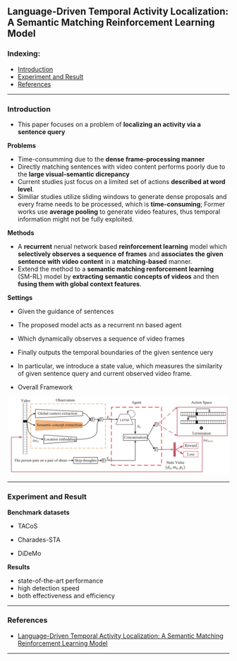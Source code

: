 ## Language-Driven Temporal Activity Localization: A Semantic Matching Reinforcement Learning Model

### Indexing:
- [Introduction](#Introduction)
- [Experiment and Result](#Experiment-and-Result)
- [References](#References)

---
### Introduction
- This paper focuses on a problem of **localizing an activity via a sentence query**

**Problems**
- Time-consumming due to the **dense frame-processing manner**
- Directly matching sentences with video content performs poorly due to the **large visual-semantic dicrepancy**
- Current studies just focus on a limited set of actions **described at word level**.
- Similiar studies utilize sliding windows to generate dense proposals and every frame needs to be processed, which is **time-consuming**; Former works use **average pooling** to generate video features, thus temporal information might not be fully exploited.

**Methods**
- A **recurrent** nerual network based **reinforcement learning** model which **selectively observes a sequence of frames** and **associates the given sentence with video content** in a **matching-based** manner.
- Extend the method to a **semantic matching renforcement learning** (SM-RL) model by **extracting semantic concepts of videos** and then **fusing them with global context features**.

**Settings**
- Given the guidance of sentences
- The proposed model acts as a recurrent nn based agent 
- Which dynamically observes a sequence of video frames
- Finally outputs the temporal boundaries of the given sentence uery
- In particular, we introduce a state value, which measures the similarity of given sentence query and current observed video frame.

- Overall Framework

<img src="https://github.com/qiuyue1993/Notes/blob/master/CVPR_2019/Vision_and_Language/Images/Paper-Summarize_Language-Driven-Temporal-Activity-Localization_Overall-framework.png" width="600" hegiht="400" align=center/>

---
### Experiment and Result
**Benchmark datasets**
- TACoS

- Charades-STA

- DiDeMo

**Results**
- state-of-the-art performance
- high detection speed
- both effectiveness and efficiency

---
### References
- [Language-Driven Temporal Activity Localization: A Semantic Matching Reinforcement Learning Model](http://openaccess.thecvf.com/content_CVPR_2019/papers/Wang_Language-Driven_Temporal_Activity_Localization_A_Semantic_Matching_Reinforcement_Learning_Model_CVPR_2019_paper.pdf)
---
